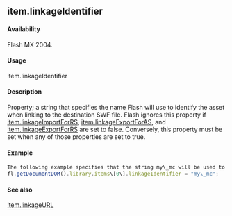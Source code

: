 ## item.linkageIdentifier

#### Availability

Flash MX 2004.

#### Usage

item.linkageIdentifier

#### Description

Property; a string that specifies the name Flash will use to identify the asset when linking to the destination SWF file. Flash ignores this property if [item.linkageImportForRS](#!AdobeDocs/developers-animatesdk-docs/test/Item_object/item11.md), [item.linkageExportForAS](#!AdobeDocs/developers-animatesdk-docs/test/Item_object/item7.md), and [item.linkageExportForRS](#!AdobeDocs/developers-animatesdk-docs/test/Item_object/item8.md) are set to false. Conversely, this property must be set when any of those properties are set to true.

#### Example

```javascript
The following example specifies that the string my\_mc will be used to identify the library item when it is linked to the destination SWF file to which it is being exported:
fl.getDocumentDOM().library.items\[0\].linkageIdentifier = "my\_mc";

```
#### See also

[item.linkageURL](#!AdobeDocs/developers-animatesdk-docs/test/Item_object/item12.md)

<span id="item.linkageImportForRS" class="anchor"></span>
